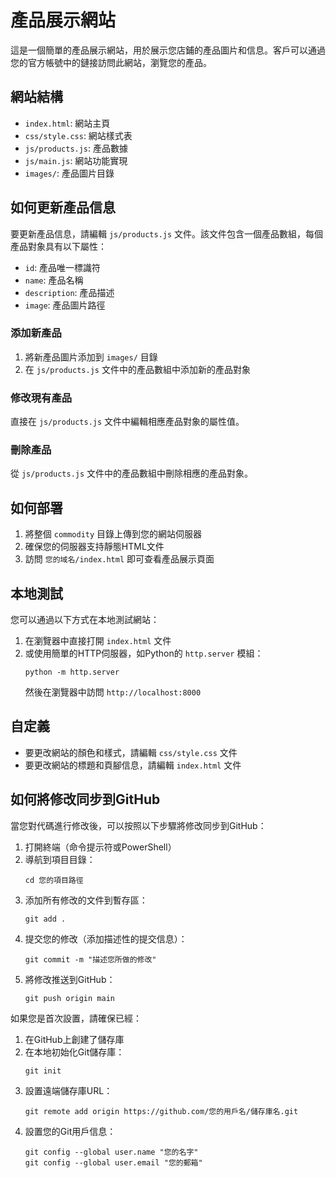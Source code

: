 # 產品展示網站

這是一個簡單的產品展示網站，用於展示您店鋪的產品圖片和信息。客戶可以通過您的官方帳號中的鏈接訪問此網站，瀏覽您的產品。

## 網站結構

- `index.html`: 網站主頁
- `css/style.css`: 網站樣式表
- `js/products.js`: 產品數據
- `js/main.js`: 網站功能實現
- `images/`: 產品圖片目錄

## 如何更新產品信息

要更新產品信息，請編輯 `js/products.js` 文件。該文件包含一個產品數組，每個產品對象具有以下屬性：

- `id`: 產品唯一標識符
- `name`: 產品名稱
- `description`: 產品描述
- `image`: 產品圖片路徑

### 添加新產品

1. 將新產品圖片添加到 `images/` 目錄
2. 在 `js/products.js` 文件中的產品數組中添加新的產品對象

### 修改現有產品

直接在 `js/products.js` 文件中編輯相應產品對象的屬性值。

### 刪除產品

從 `js/products.js` 文件中的產品數組中刪除相應的產品對象。

## 如何部署

1. 將整個 `commodity` 目錄上傳到您的網站伺服器
2. 確保您的伺服器支持靜態HTML文件
3. 訪問 `您的域名/index.html` 即可查看產品展示頁面

## 本地測試

您可以通過以下方式在本地測試網站：

1. 在瀏覽器中直接打開 `index.html` 文件
2. 或使用簡單的HTTP伺服器，如Python的 `http.server` 模組：
   ```
   python -m http.server
   ```
   然後在瀏覽器中訪問 `http://localhost:8000`

## 自定義

- 要更改網站的顏色和樣式，請編輯 `css/style.css` 文件
- 要更改網站的標題和頁腳信息，請編輯 `index.html` 文件

## 如何將修改同步到GitHub

當您對代碼進行修改後，可以按照以下步驟將修改同步到GitHub：

1. 打開終端（命令提示符或PowerShell）
2. 導航到項目目錄：
   ```
   cd 您的項目路徑
   ```
3. 添加所有修改的文件到暫存區：
   ```
   git add .
   ```
4. 提交您的修改（添加描述性的提交信息）：
   ```
   git commit -m "描述您所做的修改"
   ```
5. 將修改推送到GitHub：
   ```
   git push origin main
   ```

如果您是首次設置，請確保已經：

1. 在GitHub上創建了儲存庫
2. 在本地初始化Git儲存庫：
   ```
   git init
   ```
3. 設置遠端儲存庫URL：
   ```
   git remote add origin https://github.com/您的用戶名/儲存庫名.git
   ```
4. 設置您的Git用戶信息：
   ```
   git config --global user.name "您的名字"
   git config --global user.email "您的郵箱"
   ```